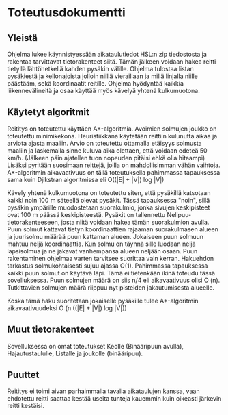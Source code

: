 # Toteutusdokumentti

## Yleistä
Ohjelma lukee käynnistyessään aikataulutiedot HSL:n zip tiedostosta ja rakentaa tarvittavat tietorakenteet siitä. Tämän jälkeen voidaan hakea reitti tietyllä lähtöhetkellä kahden pysäkin välille. Ohjelma tulostaa listan pysäkiestä ja kellonajoista jolloin niillä vieraillaan ja millä linjalla niille päästääm, sekä koordinaatit reitille. Ohjelma hyödyntää kaikkia liikennevälineitä ja osaa käyttää myös kävelyä yhtenä kulkumuotona.

## Käytetyt algoritmit
Reititys on toteutettu käyttäen A*-algoritmia. Avoimien solmujen joukko on toteutettu minimikekona. Heuristiikkana käytetään reittiin kulunutta aikaa ja arviota ajasta maaliin. Arvio on toteutettu ottamalla etäisyys solmusta maaliin ja laskemalla sinne kuluva aika olettaen, että voidaan edeteä 50 km/h. (Jälkeen päin ajatellen tuon nopeuden pitäisi ehkä olla hitaampi) Lisäksi pyritään suosimaan reittejä, joilla on mahdollisimman vähän vaihtoja.
A*-algoritmin aikavaativuus on tällä toteutuksella pahimmassa tapauksessa sama kuin Djikstran algoritmissa eli O((|E| + |V|) log |V|)

Kävely yhtenä kulkumuotona on toteutettu siten, että pysäkillä katsotaan kaikki noin 100 m säteellä olevat pysäkit. Tässä tapauksessa "noin", sillä pysäkin ympärille muodostetaan suorakulmio, jonka sivujen keskipisteet ovat 100 m päässä keskipisteestä.
Pysäkit on tallennettu Nelipuu-tietorakenteeseen, josta niitä voidaan hakea tämän suorakulmion avulla. Puun solmut kattavat tietyn koordinaattien rajaaman suorakulmasen alueen ja juurisolmu määrää puun kattaman alueen. Jokaiseen puun solmuun mahtuu neljä koordinaattia. Kun solmu on täynnä sille luodaan neljä lapsisolmua ja ne jakavat vanhempansa alueen neljään osaan. Puun rakentaminen ohjelmaa varten tarvitsee suorittaa vain kerran.
Hakuehdon tarkastus solmukohtaisesti sujuu ajassa O(1). Pahimmassa tapauksessa kaikki puun solmut on käytävä läpi. Tämä ei tietenkään ikinä toteudu tässä sovelluksessa. Puun solmujen määrä on siis n/4 eli aikavaativuus olisi O (n). Tutkittavien solmujen määrä riippuu nyt pisteiden jakautumisesta alueelle.

Koska tämä haku suoritetaan jokaiselle pysäkille tulee A*-algoritmin aikavaativuudeksi O (n ((|E| + |V|) log |V|))

## Muut tietorakenteet
Sovelluksessa on omat toteutukset Keolle (Binääripuun avulla), Hajautustaululle, Listalle ja joukolle (binääripuu).

## Puuttet
Reititys ei toimi aivan parhaimmalla tavalla aikataulujen kanssa, vaan ehdotettu reitti saattaa kestää useita tunteja kauemmin kuin oikeasti järkevin reitti kestäisi.

